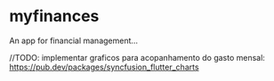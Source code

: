 # myfinances

An app for financial management...


//TODO: implementar graficos para acopanhamento do gasto mensal: https://pub.dev/packages/syncfusion_flutter_charts